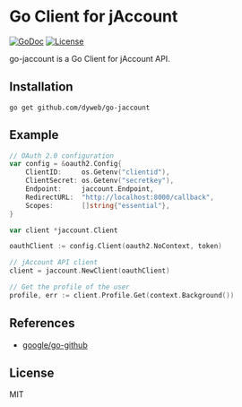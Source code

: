 # Go Client for jAccount

[![GoDoc](https://img.shields.io/static/v1?label=godoc&message=reference&color=blue)](https://pkg.go.dev/github.com/dyweb/go-jaccount)
[![License](https://img.shields.io/github/license/dyweb/go-jaccount)](https://github.com/dyweb/go-jaccount/blob/master/LICENSE)

go-jaccount is a Go Client for jAccount API.

## Installation

```shell
go get github.com/dyweb/go-jaccount
```

## Example

```go
// OAuth 2.0 configuration
var config = &oauth2.Config{
    ClientID:     os.Getenv("clientid"),
    ClientSecret: os.Getenv("secretkey"),
    Endpoint:     jaccount.Endpoint,
    RedirectURL:  "http://localhost:8000/callback",
    Scopes:       []string{"essential"},
}

var client *jaccount.Client

oauthClient := config.Client(oauth2.NoContext, token)

// jAccount API client
client = jaccount.NewClient(oauthClient)

// Get the profile of the user
profile, err := client.Profile.Get(context.Background())
```

## References

- [google/go-github](https://github.com/google/go-github)

## License

MIT
